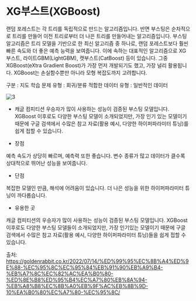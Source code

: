 # XG부스트(XGBoost)

랜덤 포레스트는 각 트리를 독립적으로 만드는 알고리즘입니다. 반면 부스팅은 순차적으로 트리를 만들어 이전 트리로부터 더 나은 트리를 만들어내는 알고리즘입니다. 부스팅 알고리즘은 트리 모델을 기반으로 한 최신 알고리즘 중 하나로, 랜덤 포레스트보다 훨씬 빠른 속도와 더 좋은 예측 능력을 보여줍니다. 이에 속하는 대표적인 알고리즘으로 XG부스트, 라이트GBM(LightGBM), 캣부스트(CatBoost) 등이 있습니다. 그중 XGBoost(eXtra Gradient Boost)가 가장 먼저 개발되기도 했고, 가장 널리 활용됩니다. XGBoost는 손실함수뿐만 아니라 모형 복잡도까지 고려합니다.

구분 : 지도 학습
문제 유형 : 회귀/분류
적합한 데이터 유형 : 일반적인 데이터

![3](https://github.com/jaeb0129/baseball/assets/63768509/a72a74f6-0f95-428b-abdf-e0ea1378fcf0)

- 캐글 컴피티션 우승자가 많이 사용하는 성능이 검증된 부스팅 모델입니다. XGBoost 이후로도 다양한 부스팅 모델이 소개되었지만, 가장 인기 있는 모델이기 때문에 구글 검색에서 수많은 참고 자료(활용 예시, 다양한 하이퍼파라미터 튜닝)를 쉽게 접할 수 있습니다.

- 장점

예측 속도가 상당히 빠르며, 예측력 또한 좋습니다.
변수 종류가 많고 데이터가 클수록 상대적으로 뛰어난 성능을 보여줍니다.

- 단점

복잡한 모델인 만큼, 해석에 어려움이 있습니다.
더 나은 성능을 위한 하이퍼파라미터 튜닝이 까다롭습니다.

- 유용한 곳

캐글 컴피티션의 우승자가 많이 사용하는 성능이 검증된 부스팅 모델입니다. XGBoost 이후로도 다양한 부스팅 모델들이 소개되었지만, 가장 인기있는 모델이기 때문에 구글 검색에서 수많은 참고 자료(활용 예시, 다양한 하이퍼파라미터 튜닝)들을 쉽게 접할 수 있습니다.

출처: https://goldenrabbit.co.kr/2022/07/14/%ED%99%95%EC%8B%A4%ED%9E%88-%EC%95%8C%EC%95%84%EB%91%90%EB%A9%B4-%EB%A7%8C%EC%82%AC%EA%B0%80-%ED%8E%B8%ED%95%B4%EC%A7%80%EB%8A%94-%EB%A8%B8%EC%8B%A0%EB%9F%AC%EB%8B%9D-10%EA%B0%80%EC%A7%80-%EC%95%8C/
